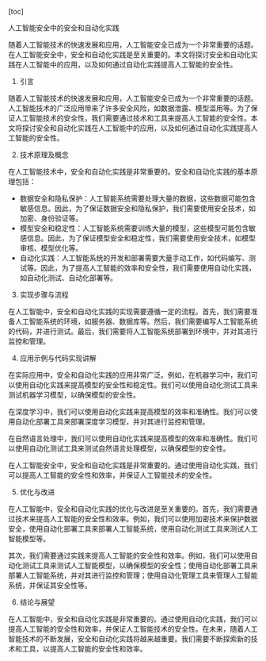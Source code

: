 
[toc]                    
                
                
人工智能安全中的安全和自动化实践

随着人工智能技术的快速发展和应用，人工智能安全已成为一个非常重要的话题。在人工智能安全中，安全和自动化实践是至关重要的。本文将探讨安全和自动化实践在人工智能中的应用，以及如何通过自动化实践提高人工智能的安全性。

1. 引言

随着人工智能技术的快速发展和应用，人工智能安全已成为一个非常重要的话题。人工智能技术的广泛应用带来了许多安全风险，如数据泄露、模型滥用等。为了保证人工智能技术的安全性，我们需要通过技术和工具来提高人工智能的安全性。本文将探讨安全和自动化实践在人工智能中的应用，以及如何通过自动化实践提高人工智能的安全性。

2. 技术原理及概念

在人工智能技术中，安全和自动化实践是非常重要的。安全和自动化实践的基本原理包括：

- 数据安全和隐私保护：人工智能系统需要处理大量的数据，这些数据可能包含敏感信息。因此，为了保证数据安全和隐私保护，我们需要使用安全技术，如加密、身份验证等。
- 模型安全和稳定性：人工智能系统需要训练大量的模型，这些模型可能包含敏感信息。因此，为了保证模型安全和稳定性，我们需要使用安全技术，如模型审核、模型优化等。
- 自动化实践：人工智能系统的开发和部署需要大量手动工作，如代码编写、测试等。因此，为了提高人工智能的效率和安全性，我们需要使用自动化实践，如自动化测试、自动化部署等。

3. 实现步骤与流程

在人工智能中，安全和自动化实践的实现需要遵循一定的流程。首先，我们需要准备人工智能系统的环境，如服务器、数据库等。然后，我们需要编写人工智能系统的代码，并进行测试。最后，我们需要将人工智能系统部署到环境中，并对其进行监控和管理。

4. 应用示例与代码实现讲解

在实际应用中，安全和自动化实践的应用非常广泛。例如，在机器学习中，我们可以使用自动化实践来提高模型的安全性和稳定性。我们可以使用自动化测试工具来测试机器学习模型，以确保模型的安全性。

在深度学习中，我们可以使用自动化实践来提高模型的效率和准确性。我们可以使用自动化部署工具来部署深度学习模型，并对其进行监控和管理。

在自然语言处理中，我们可以使用自动化实践来提高模型的效率和准确性。我们可以使用自动化测试工具来测试自然语言处理模型，以确保模型的安全性。

在人工智能安全中，安全和自动化实践是非常重要的。通过使用自动化实践，我们可以提高人工智能的安全性和效率，并保证人工智能技术的安全性。

5. 优化与改进

在人工智能中，安全和自动化实践的优化与改进是至关重要的。首先，我们需要通过技术来提高人工智能的安全性和效率。例如，我们可以使用加密技术来保护数据安全，使用自动化部署工具来部署人工智能系统，使用自动化测试工具来测试人工智能模型等。

其次，我们需要通过实践来提高人工智能的安全性和效率。例如，我们可以使用自动化测试工具来测试人工智能模型，以确保模型的安全性；使用自动化部署工具来部署人工智能系统，并对其进行监控和管理；使用自动化管理工具来管理人工智能系统，并保证其安全性等。

6. 结论与展望

在人工智能中，安全和自动化实践是非常重要的。通过使用自动化实践，我们可以提高人工智能的安全性和效率，并保证人工智能技术的安全性。在未来，随着人工智能技术的不断发展，安全和自动化实践将越来越重要。我们需要不断探索新的技术和工具，以提高人工智能的安全性和效率。

